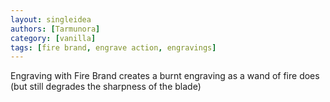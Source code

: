 ```yaml
---
layout: singleidea
authors: [Tarmunora]
category: [vanilla]
tags: [fire brand, engrave action, engravings]
---
```

Engraving with Fire Brand creates a burnt engraving as a wand of fire does (but still degrades the sharpness of the blade)

